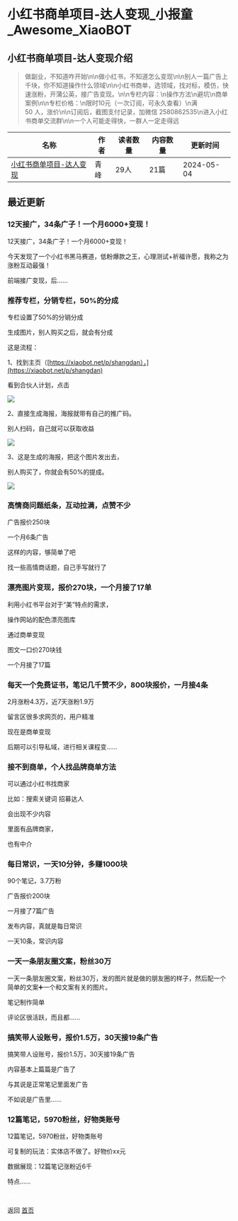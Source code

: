 # 小红书商单项目-达人变现_小报童_Awesome_XiaoBOT

## 小红书商单项目-达人变现介绍
> 做副业，不知道咋开始\n\n做小红书，不知道怎么变现\n\n别人一篇广告上千块，你不知道操作什么领域\n\n小红书商单，选领域，找对标，模仿，快速涨粉，开蒲公英，接广告变现。\n\n专栏内容：\n操作方法\n避坑\n商单案例\n\n专栏价格：\n限时10元（一次订阅，可永久查看）\n满  
50 人，涨价\n\n订阅后，截图支付记录，加微信 2580862535\n进入小红书商单交流群\n\n一个人可能走得快，一群人一定走得远  
  


|名称|作者|读者数量|内容数量|更新时间|
|---|---|---|---|---|
|[小红书商单项目-达人变现](https://xiaobot.net/p/shangdan?refer=0b133df9-27dc-423b-8101-639049001c13)|青峰|29人|21篇|2024-05-04|

## 最近更新
### 12天接广，34条广子！一个月6000+变现！

12天接广，34条广子！一个月6000+变现！

今天发现了一个小红书黑马赛道，低粉爆款之王，心理测试+祈福许愿，我称之为涨粉互动最强！

前端接广变现，后......

### 推荐专栏，分销专栏，50%的分成

专栏设置了50%的分销分成

生成图片，别人购买之后，就会有分成

这是流程：

1、找到主页（[https://xiaobot.net/p/shangdan），](https://xiaobot.net/p/shangdan)

看到合伙人计划，点击

![](https://static.xiaobot.net/file/2023-12-07/196692/13f37b149b0f5450f57ec04ea6ad1eea.png)

2、直接生成海报，海报就带有自己的推广码。

别人扫码，自己就可以获取收益

![](https://static.xiaobot.net/file/2023-12-07/196692/641ca12f81a9769d5e1ee9e44315600b.png)

3、这是生成的海报，把这个图片发出去，

别人购买了，你就会有50%的提成。

![](https://static.xiaobot.net/file/2023-12-07/196692/bdd132e39696ccc1a4e4592b8f594559.jpeg)

### 高情商问题纸条，互动拉满，点赞不少

广告报价250块

一个月6条广告

这样的内容，够简单了吧

找一些高情商话题，自己手写就行了

### 漂亮图片变现，报价270块，一个月接了17单

利用小红书平台对于“美”特点的需求，

操作网站的配色漂亮图库

通过商单变现

图文一口价270块钱

一个月接了17篇

### 每天一个免费证书，笔记几千赞不少，800块报价，一月接4条

2月涨粉4.3万，近7天涨粉1.9万

留言区很多求网页的，用户精准

现在是商单变现

后期可以引导私域，进行相关课程变......

### 接不到商单，个人找品牌商单方法

可以通过小红书找商家

比如：搜索关键词 招募达人

会出现不少内容

里面有品牌商家，

也有中介

### 每日常识，一天10分钟，多赚1000块

90个笔记，3.7万粉

广告报价200块

一月接了7篇广告

发布内容，真就是每日常识

一天10条，常识内容

### 一天一条朋友圈文案，粉丝30万

一天一条朋友圈文案，粉丝30万，发的图片就是做的朋友圈的样子，然后配一个简单的文案➕一个和文案有关的图片。

笔记制作简单

评论区很活跃，而且都......

### 搞笑带人设账号，报价1.5万，30天接19条广告

搞笑带人设账号，报价1.5万，30天接19条广告

内容基本上篇篇是广告了

与其说是正常笔记里面发广告

不如说是广告里......

### 12篇笔记，5970粉丝，好物类账号

12篇笔记，5970粉丝，好物类账号

可复制的玩法：实体店不做了。好物价xx元

数据展现：12篇笔记涨粉近6千

特点......


<a href="https://github.com/Reno9527/awesome-xiaobot" style="color: white; text-decoration: none;">awesome-xiaobot</a>

返回 [首页](../README.md)
